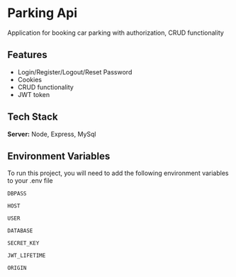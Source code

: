 
# Parking Api
Application for booking car parking with authorization, CRUD functionality




## Features

- Login/Register/Logout/Reset Password
- Cookies
- CRUD functionality
- JWT token


## Tech Stack

**Server:** Node, Express, MySql


## Environment Variables

To run this project, you will need to add the following environment variables to your .env file

`DBPASS`

`HOST`

`USER`

`DATABASE`

`SECRET_KEY`

`JWT_LIFETIME`

`ORIGIN`
